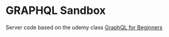# GRAPHQL Sandbox


Server code based on the udemy class [GraphQL for Beginners](https://www.udemy.com/graphql-for-beginners-with-javascript/)






